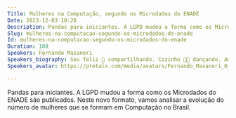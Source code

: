 ```yaml
---
Title: Mulheres na Computação, segundo os Microdados do ENADE
Date: 2023-12-03 10:20
Description: Pandas para iniciantes. A LGPD mudou a forma como os Microdados do ENADE são publicados. Neste novo formato, vamos analisar a evolução do número de mulheres que se formam em Computação no Brasil.
Slug: mulheres-na-computacao-segundo-os-microdados-do-enade
Id: mulheres-na-computacao-segundo-os-microdados-do-enade
Duration: 180
Speakers: Fernando Masanori
Speakers_biography: Sou feliz 🥰 compartilhando⁣. Cozinho 👨‍🍳 dançando. Amo lavar 🧼 pratos⁣. Onde deixei meus óculos? 🤓Você pode encontrar meus contatos em https://linktr.ee/fmasanori
Speakers_avatar: https://pretalx.com/media/avatars/Fernando_Masanori_O_Globo_P5B2vck.jpg

---
```


Pandas para iniciantes. A LGPD mudou a forma como os Microdados do ENADE são publicados. Neste novo formato, vamos analisar a evolução do número de mulheres que se formam em Computação no Brasil.